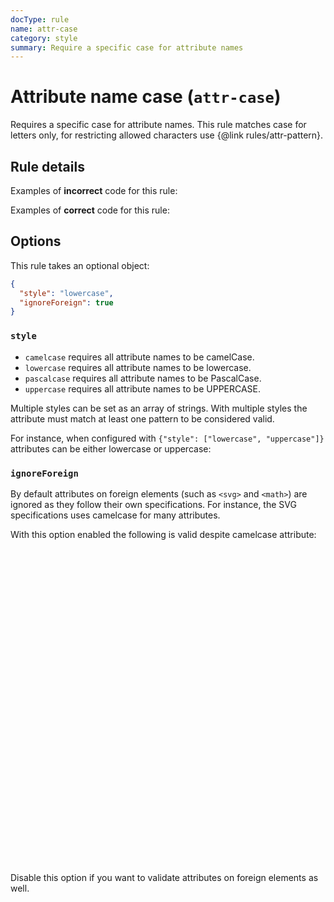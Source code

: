 ```yaml
---
docType: rule
name: attr-case
category: style
summary: Require a specific case for attribute names
---
```


# Attribute name case (`attr-case`)

Requires a specific case for attribute names.
This rule matches case for letters only, for restricting allowed characters use {@link rules/attr-pattern}.

## Rule details

Examples of **incorrect** code for this rule:

<validate name="incorrect" rules="attr-case">
    <p ID="foo"></p>
</validate>

Examples of **correct** code for this rule:

<validate name="correct" rules="attr-case">
    <p id="foo"></p>
</validate>

## Options

This rule takes an optional object:

```json
{
  "style": "lowercase",
  "ignoreForeign": true
}
```

### `style`

- `camelcase` requires all attribute names to be camelCase.
- `lowercase` requires all attribute names to be lowercase.
- `pascalcase` requires all attribute names to be PascalCase.
- `uppercase` requires all attribute names to be UPPERCASE.

Multiple styles can be set as an array of strings.
With multiple styles the attribute must match at least one pattern to be considered valid.

For instance, when configured with `{"style": ["lowercase", "uppercase"]}` attributes can be either lowercase or uppercase:

<validate name="multiple" rules="attr-case" attr-case='{"style": ["lowercase", "uppercase"]}'>
    <p foobar></p>
    <p FOOBAR></p>
    <p fooBar></p>
</validate>

### `ignoreForeign`

By default attributes on foreign elements (such as `<svg>` and `<math>`) are
ignored as they follow their own specifications. For instance, the SVG
specifications uses camelcase for many attributes.

With this option enabled the following is valid despite camelcase attribute:

<validate name="svg-viewbox" rules="attr-case">
	<svg viewBox="0 0 100 100" xmlns="http://www.w3.org/2000/svg" />
</validate>

Disable this option if you want to validate attributes on foreign elements as
well.

